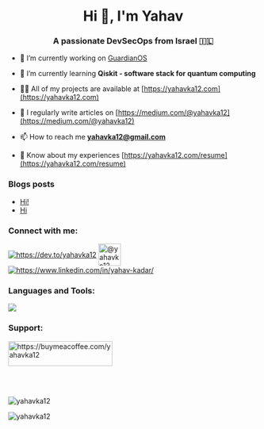 <h1 align="center">Hi 👋, I'm Yahav</h1>
<h3 align="center">A passionate DevSecOps from Israel 🇮🇱</h3>

- 🔭 I’m currently working on [GuardianOS](https://github.com/yahavka12/GuardianOS)

- 🌱 I’m currently learning **Qiskit - software stack for quantum computing**

- 👨‍💻 All of my projects are available at [https://yahavka12.com](https://yahavka12.com)

- 📝 I regularly write articles on [https://medium.com/@yahavka12](https://medium.com/@yahavka12)

- 📫 How to reach me **yahavka12@gmail.com**

- 📄 Know about my experiences [https://yahavka12.com/resume](https://yahavka12.com/resume)

### Blogs posts
<!-- BLOG-POST-LIST:START -->
- [Hi!](https://medium.com/@yahavka12/hi-1938c5f6e1f8?source=rss-b8051f692da6------2)
- [Hi](https://dev.to/yahavka12/hi-2n04)
<!-- BLOG-POST-LIST:END -->

<h3 align="left">Connect with me:</h3>
<p align="left">
  <a href="https://dev.to/yahavka12" target="blank"><img align="center" src="https://skillicons.dev/icons?i=devto" alt="https://dev.to/yahavka12" /></a>
  <a href="https://medium.com/@yahavka12" target="blank"><img align="center" src="https://miro.medium.com/v2/1*m-R_BkNf1Qjr1YbyOIJY2w.png" alt="@yahavka12" height="45" width="45" /></a>
  <a href="https://www.linkedin.com/in/yahav-kadar/" target="blank"><img align="center" src="https://skillicons.dev/icons?i=linkedin" alt="https://www.linkedin.com/in/yahav-kadar/" /></a>
</p>

<h3 align="left">Languages and Tools:</h3>
<p align="left">
  <a href="https://skillicons.dev">
    <img src="https://skillicons.dev/icons?i=git,linux,matlab,aws,kubernetes,docker,ansible,openshift,py,js,java,cpp,fastapi,react,nginx,raspberrypi&perline=4" />
  </a>
</p>

<h3 align="left">Support:</h3>
<p><a href="https://buymeacoffee.com/yahavka12"> <img align="center" src="https://cdn.buymeacoffee.com/buttons/v2/default-yellow.png" height="50" width="210" alt="https://buymeacoffee.com/yahavka12" /></a></p><br><br>

<p><img align="center" src="https://github-readme-stats.vercel.app/api/top-langs?username=yahavka12&amp;show_icons=true&amp;locale=en&amp;layout=compact" alt="yahavka12" /></p>

<p><img align="center" src="https://github-readme-stats.vercel.app/api?username=yahavka12&amp;show_icons=true&amp;locale=en" alt="yahavka12" /></p>
